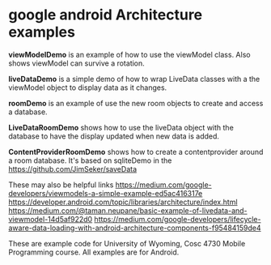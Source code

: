 google android Architecture examples
===========

<b>viewModelDemo</b> is an example of how to use the viewModel class.  Also shows viewModel can survive a rotation.

<b>liveDataDemo</b>  is a simple demo of how to wrap LiveData classes with a the viewModel object to display data as it changes.

<b>roomDemo</b> is an example of use the new room objects to create and access a database.

<b>LiveDataRoomDemo</b> shows how to use the liveData object with the database to have the display updated when new data is added.

<b>ContentProviderRoomDemo</b> shows how to create a contentprovider around a room database.  It's based on sqliteDemo in the https://github.com/JimSeker/saveData 

These may also be helpful links 
https://medium.com/google-developers/viewmodels-a-simple-example-ed5ac416317e
https://developer.android.com/topic/libraries/architecture/index.html 
https://medium.com/@taman.neupane/basic-example-of-livedata-and-viewmodel-14d5af922d0 
https://medium.com/google-developers/lifecycle-aware-data-loading-with-android-architecture-components-f95484159de4

These are example code for University of Wyoming, Cosc 4730 Mobile Programming course.
All examples are for Android.
